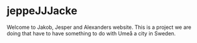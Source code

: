 # jeppeJJJacke
Welcome to Jakob, Jesper and Alexanders website. 
This is a project we are doing that have to have something to do with Umeå a city in Sweden.
